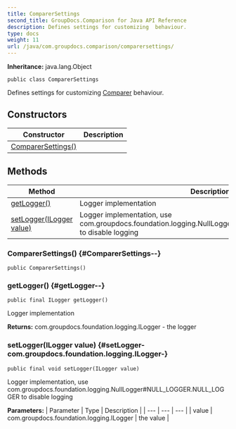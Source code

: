 ```yaml
---
title: ComparerSettings
second_title: GroupDocs.Comparison for Java API Reference
description: Defines settings for customizing  behaviour.
type: docs
weight: 11
url: /java/com.groupdocs.comparison/comparersettings/
---
```

**Inheritance:**
java.lang.Object
```
public class ComparerSettings
```

Defines settings for customizing [Comparer](../../com.groupdocs.comparison/comparer) behaviour.
## Constructors

| Constructor | Description |
| --- | --- |
| [ComparerSettings()](#ComparerSettings--) |  |
## Methods

| Method | Description |
| --- | --- |
| [getLogger()](#getLogger--) | Logger implementation |
| [setLogger(ILogger value)](#setLogger-com.groupdocs.foundation.logging.ILogger-) | Logger implementation, use com.groupdocs.foundation.logging.NullLogger\#NULL\_LOGGER.NULL\_LOGGER to disable logging |
### ComparerSettings() {#ComparerSettings--}
```
public ComparerSettings()
```


### getLogger() {#getLogger--}
```
public final ILogger getLogger()
```


Logger implementation

**Returns:**
com.groupdocs.foundation.logging.ILogger - the logger
### setLogger(ILogger value) {#setLogger-com.groupdocs.foundation.logging.ILogger-}
```
public final void setLogger(ILogger value)
```


Logger implementation, use com.groupdocs.foundation.logging.NullLogger\#NULL\_LOGGER.NULL\_LOGGER to disable logging

**Parameters:**
| Parameter | Type | Description |
| --- | --- | --- |
| value | com.groupdocs.foundation.logging.ILogger | the value |

